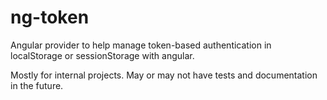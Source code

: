 # ng-token
Angular provider to help manage token-based authentication in localStorage or sessionStorage with angular.

Mostly for internal projects. May or may not have tests and documentation in the future.
